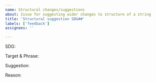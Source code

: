 ```yaml
---
name: Structural changes/suggestions
about: Issue for suggesting wider changes to structure of a string
title: 'Structural suggestion SDG##'
labels: ['feedback']
assignees: ''

---
```


SDG: 

Target & Phrase:

Suggestion: 

Reason:
